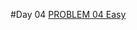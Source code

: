 #Day 04
<a href="https://www.codingninjas.com/studio/problem-of-the-day?difficulty=easy">PROBLEM 04 Easy</a>
